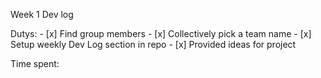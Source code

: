 Week 1 Dev log

Dutys:
    - [x]  Find group members
    - [x]  Collectively pick a team name
    - [x]  Setup weekly Dev Log section in repo
    - [x]  Provided ideas for project

Time spent:
    
